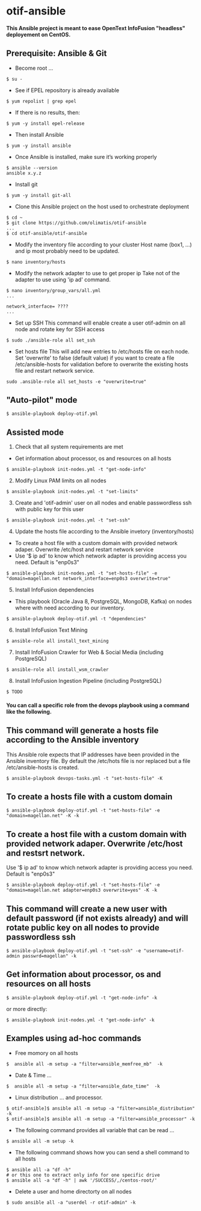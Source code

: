 # otif-ansible

#### This Ansible project is meant to ease OpenText InfoFusion "headless" deployement on CentOS. 

## Prerequisite: Ansible & Git

* Become root ...
```
$ su -
```

* See if EPEL repository is already available
```
$ yum repolist | grep epel
```

* If there is no results, then:
```
$ yum -y install epel-release
```

* Then install Ansible
```
$ yum -y install ansible
```

* Once Ansible is installed, make sure it’s working properly
```
$ ansible --version
ansible x.y.z
```

* Install git
```
$ yum -y install git-all
```

* Clone this Ansible project on the host used to orchestrate deployment
```
$ cd ~
$ git clone https://github.com/olimatis/otif-ansible
...
$ cd otif-ansible/otif-ansible
```

* Modify the inventory file according to your cluster
Host name (box1, ...) and ip most probably need to be updated.
```
$ nano inventory/hosts
```

* Modify the network adapter to use to get proper ip
Take not of the adapter to use using 'ip ad' command.
```
$ nano inventory/group_vars/all.yml
...

network_interface= ????
...
```

* Set up SSH
This command will enable create a user otif-admin on all node and rotate key for SSH access
```
$ sudo ./ansible-role all set_ssh 
```

* Set hosts file
This will add new entries to /etc/hosts file on each node.
Set 'overwrite' to false (default value) if you want to create a file /etc/ansible-hosts for validation before to overwrite the existing hosts file and restart network service.
```
sudo .ansible-role all set_hosts -e "overwrite=true"
```
## "Auto-pilot" mode

```
$ ansible-playbook deploy-otif.yml
```

## Assisted mode

1. Check that all system requirements are met
* Get information about processor, os and resources on all hosts
```
$ ansible-playbook init-nodes.yml -t "get-node-info"
```

2. Modify Linux PAM limits on all nodes
```
$ ansible-playbook init-nodes.yml -t "set-limits"
```

3. Create and 'otif-admin' user on all nodes and enable passwordless ssh with public key for this user
```
$ ansible-playbook init-nodes.yml -t "set-ssh"
```

4. Update the hosts file according to the Ansible invetory (inventory/hosts)
* To create a host file with a custom domain with provided network adaper. Overwrite /etc/host and restart network service
* Use '$ ip ad' to know which network adapter is providing access you need. Default is "enp0s3"
```
$ ansible-playbook init-nodes.yml -t "set-hosts-file" -e "domain=magellan.net network_interface=enp0s3 overwrite=true"
```

5. Install InfoFusion dependencies
* This playbook  (Oracle Java 8, PostgreSQL, MongoDB, Kafka) on nodes where with need according to our inventory.
```
$ ansible-playbook deploy-otif.yml -t "dependencies"
```

6. Install InfoFusion Text Mining
```
$ ansible-role all install_text_mining
```

7. Install InfoFusion Crawler for Web & Social Media (including PostgreSQL)
```
$ ansible-role all install_wsm_crawler
```

8. Install InfoFusion Ingestion Pipeline (including PostgreSQL)
```
$ TODO
```



#### You can call a specific role from the devops playbook using a command like the following.

## This command will generate a hosts file according to the Ansible inventory
This Ansible role expects that IP addresses have been provided in the Ansible inventory file.
By default the /etc/hots file is nor replaced but a file /etc/ansible-hosts is created. 
```
$ ansible-playbook devops-tasks.yml -t "set-hosts-file" -K
```

## To create a hosts file with a custom domain
```
$ ansible-playbook deploy-otif.yml -t "set-hosts-file" -e "domain=magellan.net" -K -k
```

## To create a host file with a custom domain with provided network adaper. Overwrite /etc/host and restsrt network.
Use '$ ip ad' to know which network adapter is providing access you need. Default is "enp0s3"
```
$ ansible-playbook deploy-otif.yml -t "set-hosts-file" -e "domain=magellan.net adapter=enp0s3 overwrite=yes" -K -k
```

## This command will create a new user with default password (if not exists already) and will rotate public key on all nodes to provide passwordless ssh
```
$ ansible-playbook deploy-otif.yml -t "set-ssh" -e "username=otif-admin passwrd=magellan" -k
```

## Get information about processor, os and resources on all hosts
```
$ ansible-playbook deploy-otif.yml -t "get-node-info" -k
```
or more directly:
```
$ ansible-playbook init-nodes.yml -t "get-node-info" -k
```

## Examples using ad-hoc commands

* Free momory on all hosts
```
$  ansible all -m setup -a "filter=ansible_memfree_mb"  -k
```
* Date & Time ...
```
$  ansible all -m setup -a "filter=ansible_date_time"  -k
```

* Linux distribution ... and processor.
```
$ otif-ansible]$ ansible all -m setup -a "filter=ansible_distribution"  -k
$ otif-ansible]$ ansible all -m setup -a "filter=ansible_processor" -k
```

* The following command provides all variable that can be read ...
```
$ ansible all -m setup -k
```

* The following command shows how you can send a shell command to all hosts
```
$ ansible all -a "df -h"
# or this one to extract only info for one specific drive
$ ansible all -a "df -h" | awk '/SUCCESS/,/centos-root/'
```

* Delete a user and home directorty on all nodes
```
$ sudo ansible all -a "userdel -r otif-admin" -k
```
